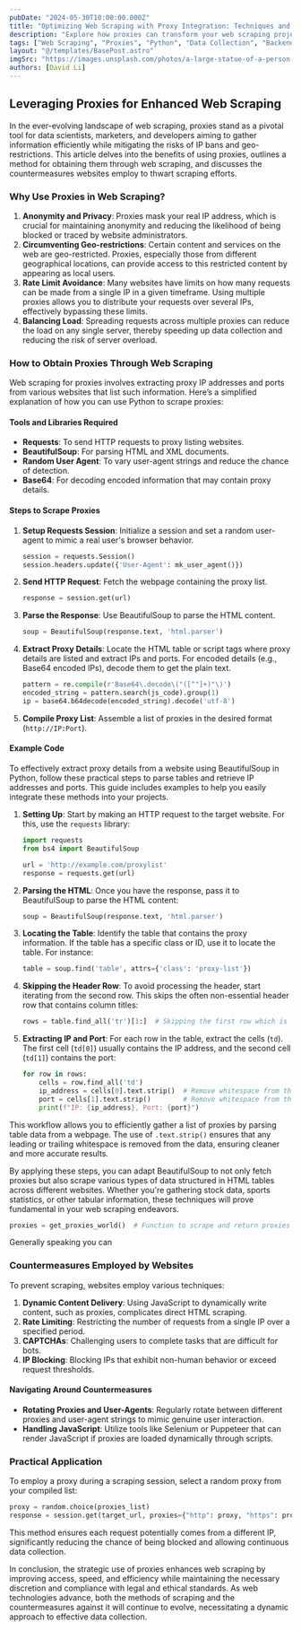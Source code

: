 ```yaml
---
pubDate: "2024-05-30T10:00:00.000Z"
title: "Optimizing Web Scraping with Proxy Integration: Techniques and Tools"
description: "Explore how proxies can transform your web scraping projects by providing anonymity, overcoming geo-restrictions, and avoiding rate limits; includes a step-by-step guide on scraping proxies using Python."
tags: ["Web Scraping", "Proxies", "Python", "Data Collection", "Backend Development", "Programming", "Software Development", "BeautifulSoup", "Requests"]
layout: "@/templates/BasePost.astro"
imgSrc: "https://images.unsplash.com/photos/a-large-statue-of-a-person-in-a-dark-room-Lhzabp9UrSU"
authors: [David Li]
---
```


## Leveraging Proxies for Enhanced Web Scraping

In the ever-evolving landscape of web scraping, proxies stand as a pivotal tool for data scientists, marketers, and developers aiming to gather information efficiently while mitigating the risks of IP bans and geo-restrictions. This article delves into the benefits of using proxies, outlines a method for obtaining them through web scraping, and discusses the countermeasures websites employ to thwart scraping efforts.

### Why Use Proxies in Web Scraping?

1. **Anonymity and Privacy**: Proxies mask your real IP address, which is crucial for maintaining anonymity and reducing the likelihood of being blocked or traced by website administrators.
2. **Circumventing Geo-restrictions**: Certain content and services on the web are geo-restricted. Proxies, especially those from different geographical locations, can provide access to this restricted content by appearing as local users.
3. **Rate Limit Avoidance**: Many websites have limits on how many requests can be made from a single IP in a given timeframe. Using multiple proxies allows you to distribute your requests over several IPs, effectively bypassing these limits.
4. **Balancing Load**: Spreading requests across multiple proxies can reduce the load on any single server, thereby speeding up data collection and reducing the risk of server overload.

### How to Obtain Proxies Through Web Scraping

Web scraping for proxies involves extracting proxy IP addresses and ports from various websites that list such information. Here’s a simplified explanation of how you can use Python to scrape proxies:

#### Tools and Libraries Required

- **Requests**: To send HTTP requests to proxy listing websites.
- **BeautifulSoup**: For parsing HTML and XML documents.
- **Random User Agent**: To vary user-agent strings and reduce the chance of detection.
- **Base64**: For decoding encoded information that may contain proxy details.

#### Steps to Scrape Proxies

1. **Setup Requests Session**: Initialize a session and set a random user-agent to mimic a real user's browser behavior.

   ```python
   session = requests.Session()
   session.headers.update({'User-Agent': mk_user_agent()})
   ```

2. **Send HTTP Request**: Fetch the webpage containing the proxy list.

   ```python
   response = session.get(url)
   ```

3. **Parse the Response**: Use BeautifulSoup to parse the HTML content.

   ```python
   soup = BeautifulSoup(response.text, 'html.parser')
   ```

4. **Extract Proxy Details**: Locate the HTML table or script tags where proxy details are listed and extract IPs and ports. For encoded details (e.g., Base64 encoded IPs), decode them to get the plain text.

   ```python
   pattern = re.compile(r'Base64\.decode\("([^"]+)"\)')
   encoded_string = pattern.search(js_code).group(1)
   ip = base64.b64decode(encoded_string).decode('utf-8')
   ```

5. **Compile Proxy List**: Assemble a list of proxies in the desired format (`http://IP:Port`).

#### Example Code

To effectively extract proxy details from a website using BeautifulSoup in Python, follow these practical steps to parse tables and retrieve IP addresses and ports. This guide includes examples to help you easily integrate these methods into your projects.

1. **Setting Up**: Start by making an HTTP request to the target website. For this, use the `requests` library:

    ```python
    import requests
    from bs4 import BeautifulSoup

    url = 'http://example.com/proxylist'
    response = requests.get(url)
    ```

2. **Parsing the HTML**: Once you have the response, pass it to BeautifulSoup to parse the HTML content:

    ```python
    soup = BeautifulSoup(response.text, 'html.parser')
    ```

3. **Locating the Table**: Identify the table that contains the proxy information. If the table has a specific class or ID, use it to locate the table. For instance:

    ```python
    table = soup.find('table', attrs={'class': 'proxy-list'})
    ```

4. **Skipping the Header Row**: To avoid processing the header, start iterating from the second row. This skips the often non-essential header row that contains column titles:

    ```python
    rows = table.find_all('tr')[1:]  # Skipping the first row which is the header
    ```

5. **Extracting IP and Port**: For each row in the table, extract the cells (`td`). The first cell (`td[0]`) usually contains the IP address, and the second cell (`td[1]`) contains the port:

    ```python
    for row in rows:
        cells = row.find_all('td')
        ip_address = cells[0].text.strip()  # Remove whitespace from the IP address
        port = cells[1].text.strip()        # Remove whitespace from the port
        print(f"IP: {ip_address}, Port: {port}")
    ```

This workflow allows you to efficiently gather a list of proxies by parsing table data from a webpage. The use of `.text.strip()` ensures that any leading or trailing whitespace is removed from the data, ensuring cleaner and more accurate results.

By applying these steps, you can adapt BeautifulSoup to not only fetch proxies but also scrape various types of data structured in HTML tables across different websites. Whether you're gathering stock data, sports statistics, or other tabular information, these techniques will prove fundamental in your web scraping endeavors.

```python
proxies = get_proxies_world()  # Function to scrape and return proxies
```

Generally speaking you can

### Countermeasures Employed by Websites

To prevent scraping, websites employ various techniques:

1. **Dynamic Content Delivery**: Using JavaScript to dynamically write content, such as proxies, complicates direct HTML scraping.
2. **Rate Limiting**: Restricting the number of requests from a single IP over a specified period.
3. **CAPTCHAs**: Challenging users to complete tasks that are difficult for bots.
4. **IP Blocking**: Blocking IPs that exhibit non-human behavior or exceed request thresholds.

#### Navigating Around Countermeasures

- **Rotating Proxies and User-Agents**: Regularly rotate between different proxies and user-agent strings to mimic genuine user interaction.
- **Handling JavaScript**: Utilize tools like Selenium or Puppeteer that can render JavaScript if proxies are loaded dynamically through scripts.

### Practical Application

To employ a proxy during a scraping session, select a random proxy from your compiled list:

```python
proxy = random.choice(proxies_list)
response = session.get(target_url, proxies={"http": proxy, "https": proxy})
```

This method ensures each request potentially comes from a different IP, significantly reducing the chance of being blocked and allowing continuous data collection.

In conclusion, the strategic use of proxies enhances web scraping by improving access, speed, and efficiency while maintaining the necessary discretion and compliance with legal and ethical standards. As web technologies advance, both the methods of scraping and the countermeasures against it will continue to evolve, necessitating a dynamic approach to effective data collection.
